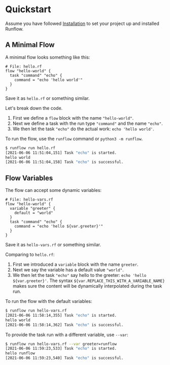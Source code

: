 # Quickstart

Assume you have followed [Installation](installation.md) to set your project up and
installed Runflow.

## A Minimal Flow

A minimal flow looks something like this:

```hcl2
# File: hello.rf
flow "hello-world" {
  task "command" "echo" {
    command = "echo 'hello world'"
  }
}
```

Save it as `hello.rf` or something similar.

Let's break down the code.

1. First we define a `flow` block with the name `"hello-world"`.
2. Next we define a task with the run type `"command"` and the name `"echo"`.
3. We then let the task `"echo"` do the actual work: `echo 'hello world'`.

To run the flow, use the `runflow` command or `python3 -m runflow`.

```bash
$ runflow run hello.rf
[2021-06-06 11:51:04,151] Task "echo" is started.
hello world
[2021-06-06 11:51:04,158] Task "echo" is successful.
```

## Flow Variables

The flow can accept some dynamic variables:

```hcl2
# File: hello-vars.rf
flow "hello-world" {
  variable "greeter" {
    default = "world"
  }
  task "command" "echo" {
    command = "echo 'hello ${var.greeter}'"
  }
}
```

Save it as `hello-vars.rf` or something similar.

Comparing to `hello.rf`:

1. First we introduced a `variable` block with the name `greeter`.
2. Next we say the variable has a default value `"world"`.
3. We then let the task `"echo"` say hello to the greeter: `echo 'hello ${var.greeter}'`.
   The syntax `${var.REPLACE_THIS_WITH_A_VARIABLE_NAME}` makes sure the content will be
   dynamically interpolated during the task run.

To run the flow with the default variables:

```bash
$ runflow run hello-vars.rf
[2021-06-06 11:58:14,355] Task "echo" is started.
hello world
[2021-06-06 11:58:14,362] Task "echo" is successful.
```

To provide the task run with a different variable, use `--var`:

```bash
$ runflow run hello-vars.rf --var greeter=runflow
[2021-06-06 11:59:23,533] Task "echo" is started.
hello runflow
[2021-06-06 11:59:23,540] Task "echo" is successful.
```
